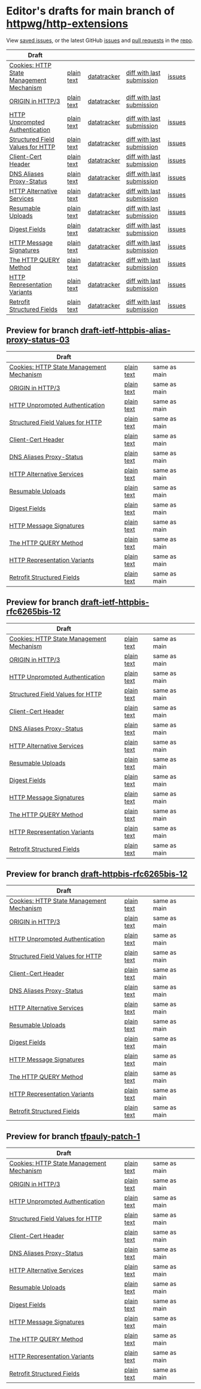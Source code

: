 # Editor's drafts for main branch of [httpwg/http-extensions](https://github.com/httpwg/http-extensions)

View [saved issues](issues.html), or the latest GitHub [issues](https://github.com/httpwg/http-extensions/issues) and [pull requests](https://github.com/httpwg/http-extensions/pulls) in the [repo](https://github.com/httpwg/http-extensions).

| Draft |     |     |     |     |     |
| ----- | --- | --- | --- | --- | --- |
| [Cookies: HTTP State Management Mechanism](./draft-ietf-httpbis-rfc6265bis.html "Cookies: HTTP State Management Mechanism (HTML)") | [plain text](./draft-ietf-httpbis-rfc6265bis.txt "Cookies: HTTP State Management Mechanism (Text)") | [datatracker](https://datatracker.ietf.org/doc/draft-ietf-httpbis-rfc6265bis "Datatracker for draft-ietf-httpbis-rfc6265bis") | [diff with last submission](https://author-tools.ietf.org/api/iddiff?doc_1=draft-ietf-httpbis-rfc6265bis&url_2=https://httpwg.github.io/http-extensions/draft-ietf-httpbis-rfc6265bis.txt) | [issues](https://github.com/httpwg/http-extensions/labels/6265bis) |
| [ORIGIN in HTTP/3](./draft-ietf-httpbis-origin-h3.html "The ORIGIN Extension in HTTP/3 (HTML)") | [plain text](./draft-ietf-httpbis-origin-h3.txt "The ORIGIN Extension in HTTP/3 (Text)") | [datatracker](https://datatracker.ietf.org/doc/draft-ietf-httpbis-origin-h3 "Datatracker for draft-ietf-httpbis-origin-h3") | [diff with last submission](https://author-tools.ietf.org/api/iddiff?doc_1=draft-ietf-httpbis-origin-h3&url_2=https://httpwg.github.io/http-extensions/draft-ietf-httpbis-origin-h3.txt) |  |
| [HTTP Unprompted Authentication](./draft-ietf-httpbis-unprompted-auth.html "HTTP Unprompted Authentication (HTML)") | [plain text](./draft-ietf-httpbis-unprompted-auth.txt "HTTP Unprompted Authentication (Text)") | [datatracker](https://datatracker.ietf.org/doc/draft-ietf-httpbis-unprompted-auth "Datatracker for draft-ietf-httpbis-unprompted-auth") | [diff with last submission](https://author-tools.ietf.org/api/iddiff?doc_1=draft-ietf-httpbis-unprompted-auth&url_2=https://httpwg.github.io/http-extensions/draft-ietf-httpbis-unprompted-auth.txt) | [issues](https://github.com/httpwg/http-extensions/labels/unprompted-auth) |
| [Structured Field Values for HTTP](./draft-ietf-httpbis-sfbis.html "Structured Field Values for HTTP (HTML)") | [plain text](./draft-ietf-httpbis-sfbis.txt "Structured Field Values for HTTP (Text)") | [datatracker](https://datatracker.ietf.org/doc/draft-ietf-httpbis-sfbis "Datatracker for draft-ietf-httpbis-sfbis") | [diff with last submission](https://author-tools.ietf.org/api/iddiff?doc_1=draft-ietf-httpbis-sfbis&url_2=https://httpwg.github.io/http-extensions/draft-ietf-httpbis-sfbis.txt) | [issues](https://github.com/httpwg/http-extensions/labels/header-structure) |
| [Client-Cert Header](./draft-ietf-httpbis-client-cert-field.html "Client-Cert HTTP Header Field (HTML)") | [plain text](./draft-ietf-httpbis-client-cert-field.txt "Client-Cert HTTP Header Field (Text)") | [datatracker](https://datatracker.ietf.org/doc/draft-ietf-httpbis-client-cert-field "Datatracker for draft-ietf-httpbis-client-cert-field") | [diff with last submission](https://author-tools.ietf.org/api/iddiff?doc_1=draft-ietf-httpbis-client-cert-field&url_2=https://httpwg.github.io/http-extensions/draft-ietf-httpbis-client-cert-field.txt) | [issues](https://github.com/httpwg/http-extensions/labels/client-cert-field) |
| [DNS Aliases Proxy-Status](./draft-ietf-httpbis-alias-proxy-status.html "HTTP Proxy-Status Parameter for Next-Hop Aliases (HTML)") | [plain text](./draft-ietf-httpbis-alias-proxy-status.txt "HTTP Proxy-Status Parameter for Next-Hop Aliases (Text)") | [datatracker](https://datatracker.ietf.org/doc/draft-ietf-httpbis-alias-proxy-status "Datatracker for draft-ietf-httpbis-alias-proxy-status") | [diff with last submission](https://author-tools.ietf.org/api/iddiff?doc_1=draft-ietf-httpbis-alias-proxy-status&url_2=https://httpwg.github.io/http-extensions/draft-ietf-httpbis-alias-proxy-status.txt) | [issues](https://github.com/httpwg/http-extensions/labels/alias-proxy-status) |
| [HTTP Alternative Services](./draft-ietf-httpbis-rfc7838bis.html "HTTP Alternative Services (HTML)") | [plain text](./draft-ietf-httpbis-rfc7838bis.txt "HTTP Alternative Services (Text)") | [datatracker](https://datatracker.ietf.org/doc/draft-ietf-httpbis-rfc7838bis "Datatracker for draft-ietf-httpbis-rfc7838bis") | [diff with last submission](https://author-tools.ietf.org/api/iddiff?doc_1=draft-ietf-httpbis-rfc7838bis&url_2=https://httpwg.github.io/http-extensions/draft-ietf-httpbis-rfc7838bis.txt) | [issues](https://github.com/httpwg/http-extensions/labels/alt-svc) |
| [Resumable Uploads](./draft-ietf-httpbis-resumable-upload.html "Resumable Uploads for HTTP (HTML)") | [plain text](./draft-ietf-httpbis-resumable-upload.txt "Resumable Uploads for HTTP (Text)") | [datatracker](https://datatracker.ietf.org/doc/draft-ietf-httpbis-resumable-upload "Datatracker for draft-ietf-httpbis-resumable-upload") | [diff with last submission](https://author-tools.ietf.org/api/iddiff?doc_1=draft-ietf-httpbis-resumable-upload&url_2=https://httpwg.github.io/http-extensions/draft-ietf-httpbis-resumable-upload.txt) | [issues](https://github.com/httpwg/http-extensions/labels/resumable-upload) |
| [Digest Fields](./draft-ietf-httpbis-digest-headers.html "Digest Fields (HTML)") | [plain text](./draft-ietf-httpbis-digest-headers.txt "Digest Fields (Text)") | [datatracker](https://datatracker.ietf.org/doc/draft-ietf-httpbis-digest-headers "Datatracker for draft-ietf-httpbis-digest-headers") | [diff with last submission](https://author-tools.ietf.org/api/iddiff?doc_1=draft-ietf-httpbis-digest-headers&url_2=https://httpwg.github.io/http-extensions/draft-ietf-httpbis-digest-headers.txt) | [issues](https://github.com/httpwg/http-extensions/labels/digest-headers) |
| [HTTP Message Signatures](./draft-ietf-httpbis-message-signatures.html "HTTP Message Signatures (HTML)") | [plain text](./draft-ietf-httpbis-message-signatures.txt "HTTP Message Signatures (Text)") | [datatracker](https://datatracker.ietf.org/doc/draft-ietf-httpbis-message-signatures "Datatracker for draft-ietf-httpbis-message-signatures") | [diff with last submission](https://author-tools.ietf.org/api/iddiff?doc_1=draft-ietf-httpbis-message-signatures&url_2=https://httpwg.github.io/http-extensions/draft-ietf-httpbis-message-signatures.txt) | [issues](https://github.com/httpwg/http-extensions/labels/signatures) |
| [The HTTP QUERY Method](./draft-ietf-httpbis-safe-method-w-body.html "The HTTP QUERY Method (HTML)") | [plain text](./draft-ietf-httpbis-safe-method-w-body.txt "The HTTP QUERY Method (Text)") | [datatracker](https://datatracker.ietf.org/doc/draft-ietf-httpbis-safe-method-w-body "Datatracker for draft-ietf-httpbis-safe-method-w-body") | [diff with last submission](https://author-tools.ietf.org/api/iddiff?doc_1=draft-ietf-httpbis-safe-method-w-body&url_2=https://httpwg.github.io/http-extensions/draft-ietf-httpbis-safe-method-w-body.txt) | [issues](https://github.com/httpwg/http-extensions/labels/safe-method-w-body) |
| [HTTP Representation Variants](./draft-ietf-httpbis-variants.html "HTTP Representation Variants (HTML)") | [plain text](./draft-ietf-httpbis-variants.txt "HTTP Representation Variants (Text)") | [datatracker](https://datatracker.ietf.org/doc/draft-ietf-httpbis-variants "Datatracker for draft-ietf-httpbis-variants") | [diff with last submission](https://author-tools.ietf.org/api/iddiff?doc_1=draft-ietf-httpbis-variants&url_2=https://httpwg.github.io/http-extensions/draft-ietf-httpbis-variants.txt) | [issues](https://github.com/httpwg/http-extensions/labels/variants) |
| [Retrofit Structured Fields](./draft-ietf-httpbis-retrofit.html "Retrofit Structured Fields for HTTP (HTML)") | [plain text](./draft-ietf-httpbis-retrofit.txt "Retrofit Structured Fields for HTTP (Text)") | [datatracker](https://datatracker.ietf.org/doc/draft-ietf-httpbis-retrofit "Datatracker for draft-ietf-httpbis-retrofit") | [diff with last submission](https://author-tools.ietf.org/api/iddiff?doc_1=draft-ietf-httpbis-retrofit&url_2=https://httpwg.github.io/http-extensions/draft-ietf-httpbis-retrofit.txt) | [issues](https://github.com/httpwg/http-extensions/labels/retrofit) |

## Preview for branch [draft-ietf-httpbis-alias-proxy-status-03](draft-ietf-httpbis-alias-proxy-status-03)

| Draft |     |     |     |
| ----- | --- | --- | --- |
| [Cookies: HTTP State Management Mechanism](draft-ietf-httpbis-alias-proxy-status-03/draft-ietf-httpbis-rfc6265bis.html "Cookies: HTTP State Management Mechanism (HTML)") | [plain text](draft-ietf-httpbis-alias-proxy-status-03/draft-ietf-httpbis-rfc6265bis.txt "Cookies: HTTP State Management Mechanism (Text)") | same as main |
| [ORIGIN in HTTP/3](draft-ietf-httpbis-alias-proxy-status-03/draft-ietf-httpbis-origin-h3.html "The ORIGIN Extension in HTTP/3 (HTML)") | [plain text](draft-ietf-httpbis-alias-proxy-status-03/draft-ietf-httpbis-origin-h3.txt "The ORIGIN Extension in HTTP/3 (Text)") | same as main |
| [HTTP Unprompted Authentication](draft-ietf-httpbis-alias-proxy-status-03/draft-ietf-httpbis-unprompted-auth.html "HTTP Unprompted Authentication (HTML)") | [plain text](draft-ietf-httpbis-alias-proxy-status-03/draft-ietf-httpbis-unprompted-auth.txt "HTTP Unprompted Authentication (Text)") | same as main |
| [Structured Field Values for HTTP](draft-ietf-httpbis-alias-proxy-status-03/draft-ietf-httpbis-sfbis.html "Structured Field Values for HTTP (HTML)") | [plain text](draft-ietf-httpbis-alias-proxy-status-03/draft-ietf-httpbis-sfbis.txt "Structured Field Values for HTTP (Text)") | same as main |
| [Client-Cert Header](draft-ietf-httpbis-alias-proxy-status-03/draft-ietf-httpbis-client-cert-field.html "Client-Cert HTTP Header Field (HTML)") | [plain text](draft-ietf-httpbis-alias-proxy-status-03/draft-ietf-httpbis-client-cert-field.txt "Client-Cert HTTP Header Field (Text)") | same as main |
| [DNS Aliases Proxy-Status](draft-ietf-httpbis-alias-proxy-status-03/draft-ietf-httpbis-alias-proxy-status.html "HTTP Proxy-Status Parameter for Next-Hop Aliases (HTML)") | [plain text](draft-ietf-httpbis-alias-proxy-status-03/draft-ietf-httpbis-alias-proxy-status.txt "HTTP Proxy-Status Parameter for Next-Hop Aliases (Text)") | same as main |
| [HTTP Alternative Services](draft-ietf-httpbis-alias-proxy-status-03/draft-ietf-httpbis-rfc7838bis.html "HTTP Alternative Services (HTML)") | [plain text](draft-ietf-httpbis-alias-proxy-status-03/draft-ietf-httpbis-rfc7838bis.txt "HTTP Alternative Services (Text)") | same as main |
| [Resumable Uploads](draft-ietf-httpbis-alias-proxy-status-03/draft-ietf-httpbis-resumable-upload.html "Resumable Uploads for HTTP (HTML)") | [plain text](draft-ietf-httpbis-alias-proxy-status-03/draft-ietf-httpbis-resumable-upload.txt "Resumable Uploads for HTTP (Text)") | same as main |
| [Digest Fields](draft-ietf-httpbis-alias-proxy-status-03/draft-ietf-httpbis-digest-headers.html "Digest Fields (HTML)") | [plain text](draft-ietf-httpbis-alias-proxy-status-03/draft-ietf-httpbis-digest-headers.txt "Digest Fields (Text)") | same as main |
| [HTTP Message Signatures](draft-ietf-httpbis-alias-proxy-status-03/draft-ietf-httpbis-message-signatures.html "HTTP Message Signatures (HTML)") | [plain text](draft-ietf-httpbis-alias-proxy-status-03/draft-ietf-httpbis-message-signatures.txt "HTTP Message Signatures (Text)") | same as main |
| [The HTTP QUERY Method](draft-ietf-httpbis-alias-proxy-status-03/draft-ietf-httpbis-safe-method-w-body.html "The HTTP QUERY Method (HTML)") | [plain text](draft-ietf-httpbis-alias-proxy-status-03/draft-ietf-httpbis-safe-method-w-body.txt "The HTTP QUERY Method (Text)") | same as main |
| [HTTP Representation Variants](draft-ietf-httpbis-alias-proxy-status-03/draft-ietf-httpbis-variants.html "HTTP Representation Variants (HTML)") | [plain text](draft-ietf-httpbis-alias-proxy-status-03/draft-ietf-httpbis-variants.txt "HTTP Representation Variants (Text)") | same as main |
| [Retrofit Structured Fields](draft-ietf-httpbis-alias-proxy-status-03/draft-ietf-httpbis-retrofit.html "Retrofit Structured Fields for HTTP (HTML)") | [plain text](draft-ietf-httpbis-alias-proxy-status-03/draft-ietf-httpbis-retrofit.txt "Retrofit Structured Fields for HTTP (Text)") | same as main |

## Preview for branch [draft-ietf-httpbis-rfc6265bis-12](draft-ietf-httpbis-rfc6265bis-12)

| Draft |     |     |     |
| ----- | --- | --- | --- |
| [Cookies: HTTP State Management Mechanism](draft-ietf-httpbis-rfc6265bis-12/draft-ietf-httpbis-rfc6265bis.html "Cookies: HTTP State Management Mechanism (HTML)") | [plain text](draft-ietf-httpbis-rfc6265bis-12/draft-ietf-httpbis-rfc6265bis.txt "Cookies: HTTP State Management Mechanism (Text)") | same as main |
| [ORIGIN in HTTP/3](draft-ietf-httpbis-rfc6265bis-12/draft-ietf-httpbis-origin-h3.html "The ORIGIN Extension in HTTP/3 (HTML)") | [plain text](draft-ietf-httpbis-rfc6265bis-12/draft-ietf-httpbis-origin-h3.txt "The ORIGIN Extension in HTTP/3 (Text)") | same as main |
| [HTTP Unprompted Authentication](draft-ietf-httpbis-rfc6265bis-12/draft-ietf-httpbis-unprompted-auth.html "HTTP Unprompted Authentication (HTML)") | [plain text](draft-ietf-httpbis-rfc6265bis-12/draft-ietf-httpbis-unprompted-auth.txt "HTTP Unprompted Authentication (Text)") | same as main |
| [Structured Field Values for HTTP](draft-ietf-httpbis-rfc6265bis-12/draft-ietf-httpbis-sfbis.html "Structured Field Values for HTTP (HTML)") | [plain text](draft-ietf-httpbis-rfc6265bis-12/draft-ietf-httpbis-sfbis.txt "Structured Field Values for HTTP (Text)") | same as main |
| [Client-Cert Header](draft-ietf-httpbis-rfc6265bis-12/draft-ietf-httpbis-client-cert-field.html "Client-Cert HTTP Header Field (HTML)") | [plain text](draft-ietf-httpbis-rfc6265bis-12/draft-ietf-httpbis-client-cert-field.txt "Client-Cert HTTP Header Field (Text)") | same as main |
| [DNS Aliases Proxy-Status](draft-ietf-httpbis-rfc6265bis-12/draft-ietf-httpbis-alias-proxy-status.html "HTTP Proxy-Status Parameter for Next-Hop Aliases (HTML)") | [plain text](draft-ietf-httpbis-rfc6265bis-12/draft-ietf-httpbis-alias-proxy-status.txt "HTTP Proxy-Status Parameter for Next-Hop Aliases (Text)") | same as main |
| [HTTP Alternative Services](draft-ietf-httpbis-rfc6265bis-12/draft-ietf-httpbis-rfc7838bis.html "HTTP Alternative Services (HTML)") | [plain text](draft-ietf-httpbis-rfc6265bis-12/draft-ietf-httpbis-rfc7838bis.txt "HTTP Alternative Services (Text)") | same as main |
| [Resumable Uploads](draft-ietf-httpbis-rfc6265bis-12/draft-ietf-httpbis-resumable-upload.html "Resumable Uploads for HTTP (HTML)") | [plain text](draft-ietf-httpbis-rfc6265bis-12/draft-ietf-httpbis-resumable-upload.txt "Resumable Uploads for HTTP (Text)") | same as main |
| [Digest Fields](draft-ietf-httpbis-rfc6265bis-12/draft-ietf-httpbis-digest-headers.html "Digest Fields (HTML)") | [plain text](draft-ietf-httpbis-rfc6265bis-12/draft-ietf-httpbis-digest-headers.txt "Digest Fields (Text)") | same as main |
| [HTTP Message Signatures](draft-ietf-httpbis-rfc6265bis-12/draft-ietf-httpbis-message-signatures.html "HTTP Message Signatures (HTML)") | [plain text](draft-ietf-httpbis-rfc6265bis-12/draft-ietf-httpbis-message-signatures.txt "HTTP Message Signatures (Text)") | same as main |
| [The HTTP QUERY Method](draft-ietf-httpbis-rfc6265bis-12/draft-ietf-httpbis-safe-method-w-body.html "The HTTP QUERY Method (HTML)") | [plain text](draft-ietf-httpbis-rfc6265bis-12/draft-ietf-httpbis-safe-method-w-body.txt "The HTTP QUERY Method (Text)") | same as main |
| [HTTP Representation Variants](draft-ietf-httpbis-rfc6265bis-12/draft-ietf-httpbis-variants.html "HTTP Representation Variants (HTML)") | [plain text](draft-ietf-httpbis-rfc6265bis-12/draft-ietf-httpbis-variants.txt "HTTP Representation Variants (Text)") | same as main |
| [Retrofit Structured Fields](draft-ietf-httpbis-rfc6265bis-12/draft-ietf-httpbis-retrofit.html "Retrofit Structured Fields for HTTP (HTML)") | [plain text](draft-ietf-httpbis-rfc6265bis-12/draft-ietf-httpbis-retrofit.txt "Retrofit Structured Fields for HTTP (Text)") | same as main |

## Preview for branch [draft-httpbis-rfc6265bis-12](draft-httpbis-rfc6265bis-12)

| Draft |     |     |     |
| ----- | --- | --- | --- |
| [Cookies: HTTP State Management Mechanism](draft-httpbis-rfc6265bis-12/draft-ietf-httpbis-rfc6265bis.html "Cookies: HTTP State Management Mechanism (HTML)") | [plain text](draft-httpbis-rfc6265bis-12/draft-ietf-httpbis-rfc6265bis.txt "Cookies: HTTP State Management Mechanism (Text)") | same as main |
| [ORIGIN in HTTP/3](draft-httpbis-rfc6265bis-12/draft-ietf-httpbis-origin-h3.html "The ORIGIN Extension in HTTP/3 (HTML)") | [plain text](draft-httpbis-rfc6265bis-12/draft-ietf-httpbis-origin-h3.txt "The ORIGIN Extension in HTTP/3 (Text)") | same as main |
| [HTTP Unprompted Authentication](draft-httpbis-rfc6265bis-12/draft-ietf-httpbis-unprompted-auth.html "HTTP Unprompted Authentication (HTML)") | [plain text](draft-httpbis-rfc6265bis-12/draft-ietf-httpbis-unprompted-auth.txt "HTTP Unprompted Authentication (Text)") | same as main |
| [Structured Field Values for HTTP](draft-httpbis-rfc6265bis-12/draft-ietf-httpbis-sfbis.html "Structured Field Values for HTTP (HTML)") | [plain text](draft-httpbis-rfc6265bis-12/draft-ietf-httpbis-sfbis.txt "Structured Field Values for HTTP (Text)") | same as main |
| [Client-Cert Header](draft-httpbis-rfc6265bis-12/draft-ietf-httpbis-client-cert-field.html "Client-Cert HTTP Header Field (HTML)") | [plain text](draft-httpbis-rfc6265bis-12/draft-ietf-httpbis-client-cert-field.txt "Client-Cert HTTP Header Field (Text)") | same as main |
| [DNS Aliases Proxy-Status](draft-httpbis-rfc6265bis-12/draft-ietf-httpbis-alias-proxy-status.html "HTTP Proxy-Status Parameter for Next-Hop Aliases (HTML)") | [plain text](draft-httpbis-rfc6265bis-12/draft-ietf-httpbis-alias-proxy-status.txt "HTTP Proxy-Status Parameter for Next-Hop Aliases (Text)") | same as main |
| [HTTP Alternative Services](draft-httpbis-rfc6265bis-12/draft-ietf-httpbis-rfc7838bis.html "HTTP Alternative Services (HTML)") | [plain text](draft-httpbis-rfc6265bis-12/draft-ietf-httpbis-rfc7838bis.txt "HTTP Alternative Services (Text)") | same as main |
| [Resumable Uploads](draft-httpbis-rfc6265bis-12/draft-ietf-httpbis-resumable-upload.html "Resumable Uploads for HTTP (HTML)") | [plain text](draft-httpbis-rfc6265bis-12/draft-ietf-httpbis-resumable-upload.txt "Resumable Uploads for HTTP (Text)") | same as main |
| [Digest Fields](draft-httpbis-rfc6265bis-12/draft-ietf-httpbis-digest-headers.html "Digest Fields (HTML)") | [plain text](draft-httpbis-rfc6265bis-12/draft-ietf-httpbis-digest-headers.txt "Digest Fields (Text)") | same as main |
| [HTTP Message Signatures](draft-httpbis-rfc6265bis-12/draft-ietf-httpbis-message-signatures.html "HTTP Message Signatures (HTML)") | [plain text](draft-httpbis-rfc6265bis-12/draft-ietf-httpbis-message-signatures.txt "HTTP Message Signatures (Text)") | same as main |
| [The HTTP QUERY Method](draft-httpbis-rfc6265bis-12/draft-ietf-httpbis-safe-method-w-body.html "The HTTP QUERY Method (HTML)") | [plain text](draft-httpbis-rfc6265bis-12/draft-ietf-httpbis-safe-method-w-body.txt "The HTTP QUERY Method (Text)") | same as main |
| [HTTP Representation Variants](draft-httpbis-rfc6265bis-12/draft-ietf-httpbis-variants.html "HTTP Representation Variants (HTML)") | [plain text](draft-httpbis-rfc6265bis-12/draft-ietf-httpbis-variants.txt "HTTP Representation Variants (Text)") | same as main |
| [Retrofit Structured Fields](draft-httpbis-rfc6265bis-12/draft-ietf-httpbis-retrofit.html "Retrofit Structured Fields for HTTP (HTML)") | [plain text](draft-httpbis-rfc6265bis-12/draft-ietf-httpbis-retrofit.txt "Retrofit Structured Fields for HTTP (Text)") | same as main |

## Preview for branch [tfpauly-patch-1](tfpauly-patch-1)

| Draft |     |     |     |
| ----- | --- | --- | --- |
| [Cookies: HTTP State Management Mechanism](tfpauly-patch-1/draft-ietf-httpbis-rfc6265bis.html "Cookies: HTTP State Management Mechanism (HTML)") | [plain text](tfpauly-patch-1/draft-ietf-httpbis-rfc6265bis.txt "Cookies: HTTP State Management Mechanism (Text)") | same as main |
| [ORIGIN in HTTP/3](tfpauly-patch-1/draft-ietf-httpbis-origin-h3.html "The ORIGIN Extension in HTTP/3 (HTML)") | [plain text](tfpauly-patch-1/draft-ietf-httpbis-origin-h3.txt "The ORIGIN Extension in HTTP/3 (Text)") | same as main |
| [HTTP Unprompted Authentication](tfpauly-patch-1/draft-ietf-httpbis-unprompted-auth.html "HTTP Unprompted Authentication (HTML)") | [plain text](tfpauly-patch-1/draft-ietf-httpbis-unprompted-auth.txt "HTTP Unprompted Authentication (Text)") | same as main |
| [Structured Field Values for HTTP](tfpauly-patch-1/draft-ietf-httpbis-sfbis.html "Structured Field Values for HTTP (HTML)") | [plain text](tfpauly-patch-1/draft-ietf-httpbis-sfbis.txt "Structured Field Values for HTTP (Text)") | same as main |
| [Client-Cert Header](tfpauly-patch-1/draft-ietf-httpbis-client-cert-field.html "Client-Cert HTTP Header Field (HTML)") | [plain text](tfpauly-patch-1/draft-ietf-httpbis-client-cert-field.txt "Client-Cert HTTP Header Field (Text)") | same as main |
| [DNS Aliases Proxy-Status](tfpauly-patch-1/draft-ietf-httpbis-alias-proxy-status.html "HTTP Proxy-Status Parameter for Next-Hop Aliases (HTML)") | [plain text](tfpauly-patch-1/draft-ietf-httpbis-alias-proxy-status.txt "HTTP Proxy-Status Parameter for Next-Hop Aliases (Text)") | same as main |
| [HTTP Alternative Services](tfpauly-patch-1/draft-ietf-httpbis-rfc7838bis.html "HTTP Alternative Services (HTML)") | [plain text](tfpauly-patch-1/draft-ietf-httpbis-rfc7838bis.txt "HTTP Alternative Services (Text)") | same as main |
| [Resumable Uploads](tfpauly-patch-1/draft-ietf-httpbis-resumable-upload.html "Resumable Uploads for HTTP (HTML)") | [plain text](tfpauly-patch-1/draft-ietf-httpbis-resumable-upload.txt "Resumable Uploads for HTTP (Text)") | same as main |
| [Digest Fields](tfpauly-patch-1/draft-ietf-httpbis-digest-headers.html "Digest Fields (HTML)") | [plain text](tfpauly-patch-1/draft-ietf-httpbis-digest-headers.txt "Digest Fields (Text)") | same as main |
| [HTTP Message Signatures](tfpauly-patch-1/draft-ietf-httpbis-message-signatures.html "HTTP Message Signatures (HTML)") | [plain text](tfpauly-patch-1/draft-ietf-httpbis-message-signatures.txt "HTTP Message Signatures (Text)") | same as main |
| [The HTTP QUERY Method](tfpauly-patch-1/draft-ietf-httpbis-safe-method-w-body.html "The HTTP QUERY Method (HTML)") | [plain text](tfpauly-patch-1/draft-ietf-httpbis-safe-method-w-body.txt "The HTTP QUERY Method (Text)") | same as main |
| [HTTP Representation Variants](tfpauly-patch-1/draft-ietf-httpbis-variants.html "HTTP Representation Variants (HTML)") | [plain text](tfpauly-patch-1/draft-ietf-httpbis-variants.txt "HTTP Representation Variants (Text)") | same as main |
| [Retrofit Structured Fields](tfpauly-patch-1/draft-ietf-httpbis-retrofit.html "Retrofit Structured Fields for HTTP (HTML)") | [plain text](tfpauly-patch-1/draft-ietf-httpbis-retrofit.txt "Retrofit Structured Fields for HTTP (Text)") | same as main |

